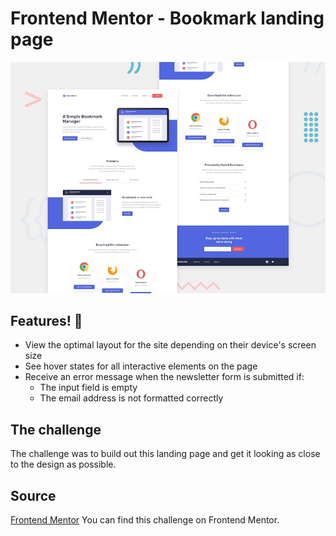 # Frontend Mentor - Bookmark landing page

![Design preview for the Bookmark landing page coding challenge](./design/desktop-preview.jpg)

## Features! 👋

- View the optimal layout for the site depending on their device's screen size
- See hover states for all interactive elements on the page
- Receive an error message when the newsletter form is submitted if:
  - The input field is empty
  - The email address is not formatted correctly

## The challenge

The challenge was to build out this landing page and get it looking as close to the design as possible.

## Source

[Frontend Mentor](https://beta.frontendmentor.io)
You can find this challenge on Frontend Mentor.